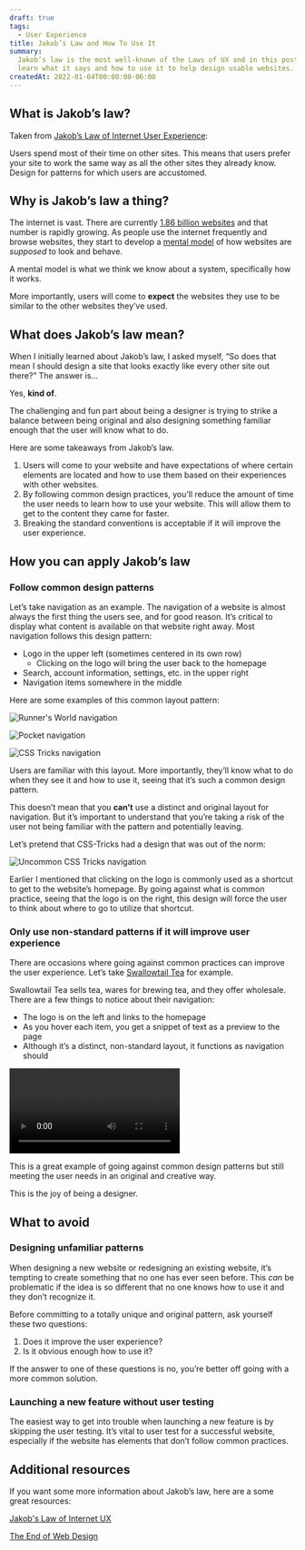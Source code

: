 ```yaml
---
draft: true
tags:
  - User Experience
title: Jakob’s Law and How To Use It
summary:
  Jakob’s law is the most well-known of the Laws of UX and in this post, you’ll
  learn what it says and how to use it to help design usable websites.
createdAt: 2022-01-04T00:00:00-06:00
---
```


## What is Jakob’s law?

Taken from [Jakob’s Law of Internet User Experience](https://www.nngroup.com/videos/jakobs-law-internet-ux/):

Users spend most of their time on other sites. This means that users prefer your site to work the same way as all the other sites they already know. Design for patterns for which users are accustomed.

## Why is Jakob’s law a thing?

The internet is vast. There are currently [1.86 billion websites](https://firstsiteguide.com/how-many-websites/) and that number is rapidly growing. As people use the internet frequently and browse websites, they start to develop a [mental model](https://www.nngroup.com/articles/mental-models/) of how websites are _supposed_ to look and behave.

<note>A mental model is what we think we know about a system, specifically how it works.</note>

More importantly, users will come to **expect** the websites they use to be similar to the other websites they’ve used.

## What does Jakob’s law mean?

When I initially learned about Jakob’s law, I asked myself, “So does that mean I should design a site that looks exactly like every other site out there?” The answer is...

Yes, **kind of**.

The challenging and fun part about being a designer is trying to strike a balance between being original and also designing something familiar enough that the user will know what to do.

Here are some takeaways from Jakob’s law.

1. Users will come to your website and have expectations of where certain elements are located and how to use them based on their experiences with other websites.
2. By following common design practices, you’ll reduce the amount of time the user needs to learn how to use your website. This will allow them to get to the content they came for faster.
3. Breaking the standard conventions is acceptable if it will improve the user experience.

## How you can apply Jakob’s law

### Follow common design patterns

Let’s take navigation as an example. The navigation of a website is almost always the first thing the users see, and for good reason. It’s critical to display what content is available on that website right away. Most navigation follows this design pattern:

- Logo in the upper left (sometimes centered in its own row)
  - Clicking on the logo will bring the user back to the homepage
- Search, account information, settings, etc. in the upper right
- Navigation items somewhere in the middle

Here are some examples of this common layout pattern:

![Runner's World navigation](/img/runners-world-navigation.png "Runner's World navigation example")

![Pocket navigation](/img/pocket-navigation.png 'Pocket navigation example')

![CSS Tricks navigation](/img/css-tricks-navigation.png 'CSS Tricks navigation example')

Users are familiar with this layout. More importantly, they’ll know what to do when they see it and how to use it, seeing that it’s such a common design pattern.

This doesn’t mean that you **can’t** use a distinct and original layout for navigation. But it’s important to understand that you’re taking a risk of the user not being familiar with the pattern and potentially leaving.

Let’s pretend that CSS-Tricks had a design that was out of the norm:

![Uncommon CSS Tricks navigation](/img/weird-layout.jpg 'Uncommon CSS Tricks navigation example')

Earlier I mentioned that clicking on the logo is commonly used as a shortcut to get to the website’s homepage. By going against what is common practice, seeing that the logo is on the right, this design will force the user to think about where to go to utilize that shortcut.

### Only use non-standard patterns if it will improve user experience

There are occasions where going against common practices can improve the user experience. Let’s take [Swallowtail Tea](https://swallowtailtea.com/) for example.

Swallowtail Tea sells tea, wares for brewing tea, and they offer wholesale. There are a few things to notice about their navigation:

- The logo is on the left and links to the homepage
- As you hover each item, you get a snippet of text as a preview to the page
- Although it’s a distinct, non-standard layout, it functions as navigation should

<video controls>
  <source src="/videos/swallowtail-navigation.webm" type="video/webm">
  <source src="/videos/swallowtail-navigation.mp4" type="video/mp4">
  <p>Your browser doesn't support HTML5 video.</p>
</video>

This is a great example of going against common design patterns but still meeting the user needs in an original and creative way.

This is the joy of being a designer.

## What to avoid

### Designing unfamiliar patterns

When designing a new website or redesigning an existing website, it’s tempting to create something that no one has ever seen before. This _can_ be problematic if the idea is so different that no one knows how to use it and they don’t recognize it.

Before committing to a totally unique and original pattern, ask yourself these two questions:

1. Does it improve the user experience?
2. Is it obvious enough how to use it?

If the answer to one of these questions is no, you’re better off going with a more common solution.

### Launching a new feature without user testing

The easiest way to get into trouble when launching a new feature is by skipping the user testing. It’s vital to user test for a successful website, especially if the website has elements that don’t follow common practices.

## Additional resources

If you want some more information about Jakob’s law, here are a some great resources:

[Jakob's Law of Internet UX](https://www.youtube.com/watch?v=wzb4mK9DiHM)

[The End of Web Design](https://www.nngroup.com/articles/end-of-web-design/)
